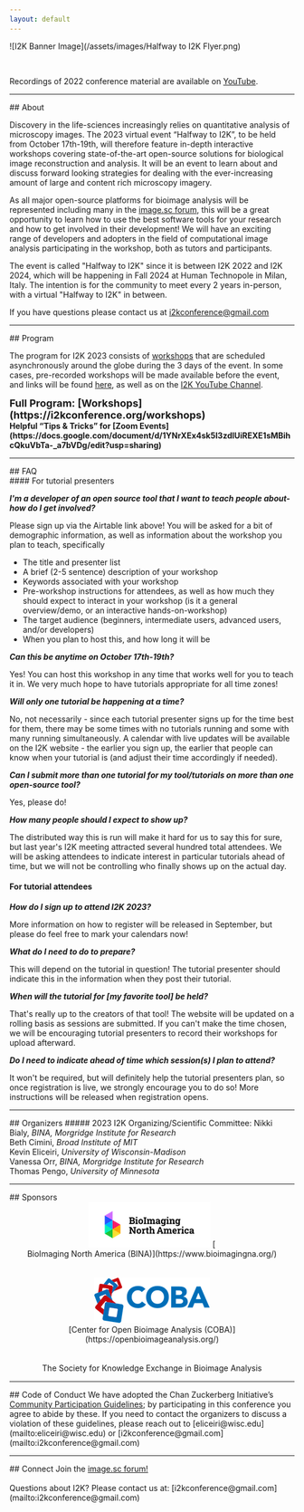 ```yaml
---
layout: default
---
```


<div style="display:none"><h1> 2023 Conference</h1></div>

![I2K Banner Image](/assets/images/Halfway to I2K Flyer.png)

<br>

Recordings of 2022 conference material are available on [YouTube](https://www.youtube.com/channel/UCMBPBsR9WmzgefQWEyxfomg).
<!-- if we have a Pre-Event Checklist, it will go here
<br>
<a href="https://tinyurl.com/I2K-2023-PrepChecklist">Pre-Event Checklist</a>
<br>
<br>
-->
<hr>
## About

Discovery in the life-sciences increasingly relies on quantitative analysis of microscopy images. The 2023 virtual event “Halfway to I2K”, to be held from October 17th-19th, will therefore feature in-depth interactive workshops covering state-of-the-art open-source solutions for biological image reconstruction and analysis. It will be an event to learn about and discuss forward looking strategies for dealing with the ever-increasing amount of large and content rich microscopy imagery. 

As all major open-source platforms for bioimage analysis will be represented including many in the [image.sc forum](https://forum.image.sc/), this will be a great opportunity to learn how to use the best software tools for your research and how to get involved in their development! We will have an exciting range of developers and adopters in the field of computational image analysis participating in the workshop, both as tutors and participants.

The event is called "Halfway to I2K" since it is between I2K 2022 and I2K 2024, which will be happening in Fall 2024 at Human Technopole in Milan, Italy.  The intention is for the community to meet every 2 years in-person, with a virtual "Halfway to I2K" in between.

If you have questions please contact us at [i2kconference@gmail.com](mailto:i2kconference@gmail.com)

<hr>
## Program

The program for I2K 2023 consists of [workshops](https://i2kconference.org/workshops) that are scheduled asynchronously around the globe during the 3 days of the event.  In some cases, pre-recorded workshops will be made available before the event, and links will be found [here](https://i2kconference.org/workshops), as well as on the [I2K YouTube Channel](https://www.youtube.com/channel/UCMBPBsR9WmzgefQWEyxfomg).
<br>
<div style="font-size:18px;font-weight:bold;" markdown="1">
Full Program: [Workshops](https://i2kconference.org/workshops)
</div>
<!-- if we have a Pre-Event Checklist, it will go here
<a href="https://tinyurl.com/I2K-2023-PrepChecklist">Pre-Event Checklist</a>
<br>
<br>
-->
<div style="font-size:14px;font-weight:bold;" markdown="1">
Helpful “Tips & Tricks” for [Zoom Events](https://docs.google.com/document/d/1YNrXEx4sk5I3zdlUiREXE1sMBihcQkuVbTa-_a7bVDg/edit?usp=sharing)
<br>
</div>
<!-- if we have a PNG program for the main page, it goes here, otherwise, keep this hidden
![I2K Program](assets/images/program.png)
-->

<!-- hidden till page links can be fixed
<br>
<div style="display:none;margin:auto;" markdown="1">
### Workshops
</div>

[List of Workshops](workshops)<br>
-->

<hr>
## FAQ
<div style="font-size:14px;" markdown="1">
#### For tutorial presenters

**_I'm a developer of an open source tool that I want to teach people about- how do I get involved?_**

Please sign up via the Airtable link above! You will be asked for a bit of demographic information, as well as information about the workshop you plan to teach, specifically

- The title and presenter list
- A brief (2-5 sentence) description of your workshop
- Keywords associated with your workshop
- Pre-workshop instructions for attendees, as well as how much they should expect to interact in your workshop (is it a general overview/demo, or an interactive hands-on-workshop)
- The target audience (beginners, intermediate users, advanced users, and/or developers)
- When you plan to host this, and how long it will be

**_Can this be anytime on October 17th-19th?_**

Yes! You can host this workshop in any time that works well for you to teach it in. We very much hope to have tutorials appropriate for all time zones!

**_Will only one tutorial be happening at a time?_**

No, not necessarily - since each tutorial presenter signs up for the time best for them, there may be some times with no tutorials running and some with many running simultaneously. A calendar with live updates will be available on the I2K website - the earlier you sign up, the earlier that people can know when your tutorial is (and adjust their time accordingly if needed). 

**_Can I submit more than one tutorial for my tool/tutorials on more than one open-source tool?_**

Yes, please do!

**_How many people should I expect to show up?_**

The distributed way this is run will make it hard for us to say this for sure, but last year's I2K meeting attracted several hundred total attendees. We will be asking attendees to indicate interest in particular tutorials ahead of time, but we will not be controlling who finally shows up on the actual day.

#### For tutorial attendees

**_How do I sign up to attend I2K 2023?_**

More information on how to register will be released in September, but please do feel free to mark your calendars now!

**_What do I need to do to prepare?_**

This will depend on the tutorial in question! The tutorial presenter should indicate this in the information when they post their tutorial. 

**_When will the tutorial for [my favorite tool] be held?_**

That's really up to the creators of that tool! The website will be updated on a rolling basis as sessions are submitted. If you can't make the time chosen, we will be encouraging tutorial presenters to record their workshops for upload afterward.

**_Do I need to indicate ahead of time which session(s) I plan to attend?_**

It won't be required, but will definitely help the tutorial presenters plan, so once registration is live, we strongly encourage you to do so! More instructions will be released when registration opens.


</div>

<hr>
## Organizers
##### 2023 I2K Organizing/Scientific Committee:
Nikki Bialy, <i>BINA, Morgridge Institute for Research</i><br>
Beth Cimini, <i>Broad Institute of MIT</i><br>
Kevin Eliceiri, <i>University of Wisconsin-Madison</i><br>
Vanessa Orr, <i>BINA, Morgridge Institute for Research</i><br>
Thomas Pengo, <i>University of Minnesota</i><br>


<hr>
## Sponsors
<div style="text-align:center;margin-bottom:15px;" markdown="1">
  <a href="https://www.bioimagingnorthamerica.org/"><img src="assets/images/bina-logo.png" alt="Bioimaging North America"></a> [
  <br>
  BioImaging North America (BINA)](https://www.bioimagingna.org/)
  <br>
  <br>
  <br>
  <a href="https://openbioimageanalysis.org/"><img src="assets/images/coba-logo.png" alt="Center for Open Bioimage Analysis"></a>
  <br>
  [Center for Open Bioimage Analysis (COBA)](https://openbioimageanalysis.org/)
  <br>
  <br>
  <br>
  The Society for Knowledge Exchange in Bioimage Analysis
</div>

<hr>
## Code of Conduct
We have adopted the Chan Zuckerberg Initiative’s  <a href="https://chanzuckerberg.com/ethics-policies/community-participation-guidelines/">Community Participation Guidelines</a>; by participating in this conference you agree to abide by these. If you need to contact the organizers to discuss a violation of these guidelines, please reach out to [eliceiri@wisc.edu](mailto:eliceiri@wisc.edu) or [i2kconference@gmail.com](mailto:i2kconference@gmail.com)

<hr>
## Connect
Join the <a href="https://forum.image.sc/">image.sc forum!</a>
<br>
<br>
Questions about I2K? Please contact us at: [i2kconference@gmail.com](mailto:i2kconference@gmail.com)
